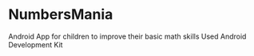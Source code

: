 # NumbersMania
Android App for children to improve their basic math skills
Used Android Development Kit
